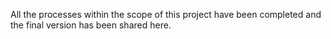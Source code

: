 All the processes within the scope of this project have been completed and the final version has been shared here.

